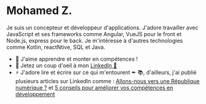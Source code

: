 # Mohamed Z.

Je suis un concepteur et développeur d'applications. J'adore travailler avec JavaScript et ses frameworks comme Angular, VueJS pour le front et Node.js, express pour le back. 
Je m'intéresse à d'autres technologies comme Kotlin, reactNtive, SQL et Java.  

- 🌱 J'aime apprendre et monter en compétences !
- 💌 Jetez un coup d'oeil à mon [LinkedIn 🔗](https://www.linkedin.com/in/mohamed-zérouali-🚀-908657151/)
- ⚡ J'adore lire et écrire sur ce qui m'entourent ✒ 📚, d'ailleurs, j'ai publié plusieurs articles sur LinkedIn comme : [Allons-nous vers une République numérique ?](https://www.linkedin.com/pulse/allons-nous-vers-une-r%25C3%25A9publique-num%25C3%25A9rique-mohamed-z%25C3%25A9rouali-/?trackingId=ARr5rsL4TMSDhk3J1Bl8Mw%3D%3D) et  [5 conseils pour améliorer vos compétences en développement](https://www.linkedin.com/pulse/5-conseils-pour-am%C3%A9liorer-vos-comp%C3%A9tences-en-mohamed-z%C3%A9rouali-)
